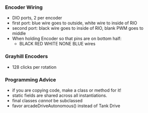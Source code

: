 ### Encoder Wiring

- DIO ports, 2 per encoder
- first port: blue wire goes to outside, white wire to inside of RIO
- second port: black wire goes to inside of RIO, blank PWM goes to middle
- When holding Encoder so that pins are on bottom half:
	+ BLACK RED WHITE NONE BLUE wires

### Grayhill Encoders

- 128 clicks per rotation
	
### Programming Advice

- if you are copying code, make a class or method for it!
- static fields are shared across all instantiations.
- final classes *cannot* be subclassed
- favor arcadeDriveAutonomous() instead of Tank Drive